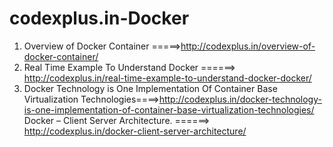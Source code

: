 # codexplus.in-Docker
1. Overview of Docker Container =====>http://codexplus.in/overview-of-docker-container/
2. Real Time Example To Understand Docker ======> http://codexplus.in/real-time-example-to-understand-docker-docker/
3. Docker Technology is One Implementation Of Container Base Virtualization Technologies====>http://codexplus.in/docker-technology-is-one-implementation-of-container-base-virtualization-technologies/
Docker – Client Server Architecture. ======> http://codexplus.in/docker-client-server-architecture/
